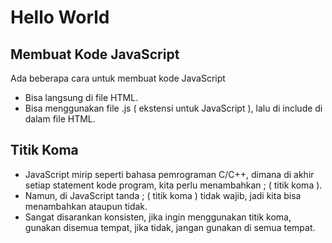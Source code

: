 # Hello World

## Membuat Kode JavaScript

Ada beberapa cara untuk membuat kode JavaScript

* Bisa langsung di file HTML.
* Bisa menggunakan file .js ( ekstensi untuk JavaScript ), lalu di include di dalam file HTML.

## Titik Koma

* JavaScript mirip seperti bahasa pemrograman C/C++, dimana di akhir setiap statement kode program, kita perlu menambahkan ; ( titik koma ).
* Namun, di JavaScript tanda ; ( titik koma ) tidak wajib, jadi kita bisa menambahkan ataupun tidak.
* Sangat disarankan konsisten, jika ingin menggunakan titik koma, gunakan disemua tempat, jika tidak, jangan gunakan di semua tempat.
